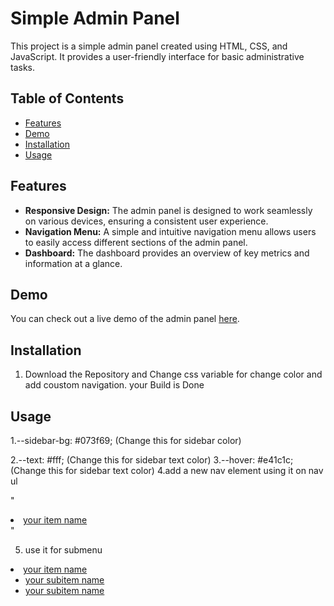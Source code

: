 # Simple Admin Panel

This project is a simple admin panel created using HTML, CSS, and JavaScript. It provides a user-friendly interface for basic administrative tasks.

## Table of Contents
- [Features](#features)
- [Demo](#demo)
- [Installation](#installation)
- [Usage](#usage)

## Features

- **Responsive Design:** The admin panel is designed to work seamlessly on various devices, ensuring a consistent user experience.
- **Navigation Menu:** A simple and intuitive navigation menu allows users to easily access different sections of the admin panel.
- **Dashboard:** The dashboard provides an overview of key metrics and information at a glance.

## Demo

You can check out a live demo of the admin panel [here](https://RafiEver.github.io/admin-panal-using-html-css-js).

## Installation

1. Download the Repository and Change css variable for change color and add coustom navigation. your Build is Done

## Usage
1.--sidebar-bg: #073f69; (Change this for sidebar color)


2.--text: #fff; (Change this for sidebar text color)
3.--hover: #e41c1c;(Change this for sidebar text  color)
4.add a new nav element using it on nav ul


 "<li><a href="#"><i class="fas fa-cog"></i> <span>your item name</span></a></li>"

5. use it for submenu

 <li class="dontNavigate"><a href="#"><i class="fas fa-book"></i></i> <span>your item name</span></a>
    <ul>
        <li><a href="#">your subitem name</a></li>
        <li><a href="#">your subitem name</a></li>
    </ul>
</li>
